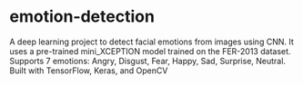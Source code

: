 # emotion-detection
A deep learning project to detect facial emotions from images using CNN. It uses a pre-trained mini_XCEPTION model trained on the FER-2013 dataset. Supports 7 emotions: Angry, Disgust, Fear, Happy, Sad, Surprise, Neutral. Built with TensorFlow, Keras, and OpenCV 
